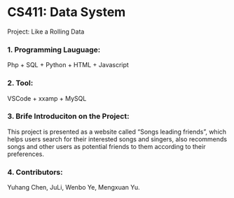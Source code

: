 # CS411: Data System
Project: Like a Rolling Data

### 1. Programming Lauguage: 
Php + SQL + Python + HTML + Javascript
### 2. Tool: 
VSCode + xxamp + MySQL
### 3. Brife Introduciton on the Project:
This project is presented as a website called “Songs leading friends”, which helps users search for their interested songs and singers, also recommends songs and other users as potential friends to them according to their preferences.
### 4. Contributors: 
Yuhang Chen, JuLi, Wenbo Ye, Mengxuan Yu.
